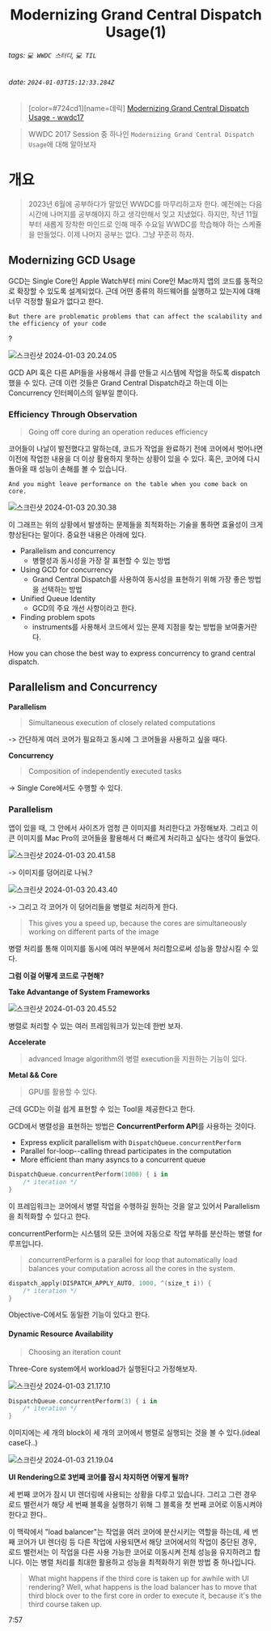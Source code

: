 <h1><center> Modernizing Grand Central Dispatch Usage(1) </center></h1>

###### tags: `💻 WWDC 스터디`, `💻 TIL`
###### date: `2024-01-03T15:12:33.284Z`

> [color=#724cd1][name=데릭]
> [Modernizing Grand Central Dispatch Usage - wwdc17](https://developer.apple.com/videos/play/wwdc2017/706/)

> WWDC 2017 Session 중 하나인 `Modernizing Grand Central Dispatch Usage`에 대해 알아보자

# 개요 

> 2023년 6월에 공부하다가 말았던 WWDC를 마무리하고자 한다. 예전에는 다음 시간에 나머지를 공부해야지 하고 생각만해서 잊고 지냈었다. 하지만, 작년 11월부터 새롭게 장착한 마인드로 인해 매주 수요일 WWDC를 학습해야 하는 스케쥴을 만들었다. 이제 나머지 공부는 없다. 그냥 꾸준히 하자.<br>

## Modernizing GCD Usage

GCD는 Single Core인 Apple Watch부터 mini Core인 Mac까지 앱의 코드를 동적으로 확장할 수 있도록 설계되었다. 근데 어떤 종류의 하드웨어를 실행하고 있는지에 대해 너무 걱정할 필요가 없다고 한다.

```
But there are problematic problems that can affect the scalability and the efficiency of your code
```
? 

![스크린샷 2024-01-03 20.24.05](https://hackmd.io/_uploads/ByWJVaGOT.png)

GCD API 혹은 다른 API들을 사용해서 큐를 만들고 시스템에 작업을 하도록 dispatch했을 수 있다. 근데 이런 것들은 Grand Central Dispatch라고 하는데 이는 Concurrency 인터페이스의 일부일 뿐이다.

### Efficiency Through Observation

> Going off core during an operation reduces efficiency

코어들이 나날이 발전했다고 말하는데, 코드가 작업을 완료하기 전에 코어에서 벗어나면 이전에 작업한 내용을 더 이상 활용하지 못하는 상황이 있을 수 있다. 혹은, 코어에 다시 돌아올 때 성능이 손해를 볼 수 있습니다.

```
And you might leave performance on the table when you come back on core.
```

![스크린샷 2024-01-03 20.30.38](https://hackmd.io/_uploads/BJ_wBpMu6.png)

이 그래프는 위의 상황에서 발생하는 문제들을 최적화하는 기술을 통하면 효율성이 크게 향상된다는 말이다. 
중요한 내용은 아래에 있다.

- Parallelism and concurrency
    - 병렬성과 동시성을 가장 잘 표현할 수 있는 방법
- Using GCD for concurrency
    - Grand Central Dispatch를 사용하여 동시성을 표현하기 위해 가장 좋은 방법을 선택하는 방법
- Unified Queue Identity
    - GCD의 주요 개선 사항이라고 한다.
- Finding problem spots
    - instruments를 사용해서 코드에서 있는 문제 지점을 찾는 방법을 보여줄거란다.

How you can chose the best way to express concurrency to grand central dispatch.


## Parallelism and Concurrency

**Parallelism**

> Simultaneous execution of closely related computations

-> 간단하게 여러 코어가 필요하고 동시에 그 코어들을 사용하고 싶을 때다.

**Concurrency**

> Composition of independently executed tasks

-> Single Core에서도 수행할 수 있다.

### Parallelism

앱이 있을 때, 그 안에서 사이즈가 엄청 큰 이미지를 처리한다고 가정해보자. 그리고 이 큰 이미지를 Mac Pro의 코어들을 활용해서 더 빠르게 처리하고 싶다는 생각이 들었다. 

![스크린샷 2024-01-03 20.41.58](https://hackmd.io/_uploads/HyJUOpzda.png)

-> 이미지를 덩어리로 나눠.?

![스크린샷 2024-01-03 20.43.40](https://hackmd.io/_uploads/r1iF_afO6.png)
  
-> 그리고 각 코어가 이 덩어리들을 병렬로 처리하게 한다. 

> This gives you a speed up, because the cores are simultaneously working on different parts of the image

병렬 처리를 통해 이미지를 동시에 여러 부분에서 처리함으로써 성능을 향상시킬 수 있다.

**그럼 이걸 어떻게 코드로 구현해?**

**Take Advantange of System Frameworks**

![스크린샷 2024-01-03 20.45.52](https://hackmd.io/_uploads/BycMFpGOT.png)

병렬로 처리할 수 있는 여러 프레임워크가 있는데 한번 보자. 

**Accelerate**

> advanced Image algorithm의 병렬 execution을 지원하는 기능이 있다.

**Metal && Core**

> GPU를 활용할 수 있다.

근데 GCD는 이걸 쉽게 표현할 수 있는 Tool을 제공한다고 한다. 

GCD에서 병렬성을 표현하는 방법은 **ConcurrentPerform API**를 사용하는 것이다.

- Express explicit parallelism with `DispatchQueue.concurrentPerform`
- Parallel for-loop--calling thread participates in the computation
- More efficient than many asyncs to a concurrent queue

```swift
DispatchQueue.concurrentPerform(1000) { i in 
    /* iteration */
}
```

이 프레임워크는 코어에서 병렬 작업을 수행하길 원하는 것을 알고 있어서 Parallelism을 최적화할 수 있다고 한다. 

concurrentPerform는 시스템의 모든 코어에 자동으로 작업 부하를 분산하는 병렬 for 루프입니다.

> concurrentPerform is a parallel for loop that automatically load balances your computation across all the cores in the system.

```swift
dispatch_apply(DISPATCH_APPLY_AUTO, 1000, ^(size_t i)) {
    /* iteration */
}
```

Objective-C에서도 동일한 기능이 있다고 한다. 

#### Dynamic Resource Availability

> Choosing an iteration count

Three-Core system에서 workload가 실행된다고 가정해보자.

![스크린샷 2024-01-03 21.17.10](https://hackmd.io/_uploads/BkWLl0z_6.png)

```swift 
DispatchQueue.concurrentPerform(3) { i in 
    /* iteration */
}
```

이미지에는 세 개의 block이 세 개의 코어에서 벙렬로 실행되는 것을 볼 수 있다.(ideal case다..)

![스크린샷 2024-01-03 21.19.04](https://hackmd.io/_uploads/HkmTx0zup.png)

**UI Rendering으로 3번째 코어를 잠시 차지하면 어떻게 될까?**

세 번째 코어가 잠시 UI 렌더링에 사용되는 상황을 다루고 있습니다. 그리고 그런 경우 로드 밸런서가 해당 세 번째 블록을 실행하기 위해 그 블록을 첫 번째 코어로 이동시켜야 한다고 한다..

이 맥락에서 "load balancer"는 작업을 여러 코어에 분산시키는 역할을 하는데, 세 번째 코어가 UI 렌더링 등 다른 작업에 사용되면서 해당 코어에서의 작업이 중단된 경우, 로드 밸런서는 이 작업을 다른 사용 가능한 코어로 이동시켜 전체 성능을 유지하려고 합니다. 이는 병렬 처리를 최대한 활용하고 성능을 최적화하기 위한 방법 중 하나입니다.

> What might happens if the third core is taken up for awhile with UI rendering? Well, what happens is the load balancer has to move that third block over to the first core in order to execute it, because it's the third course taken up.

7:57